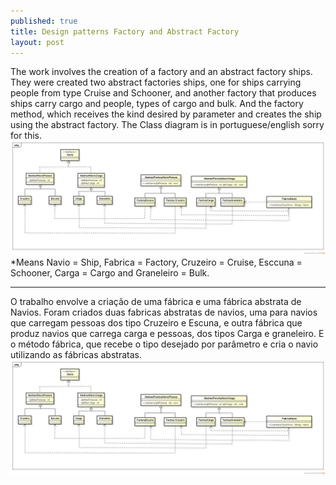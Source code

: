 ```yaml
---
published: true
title: Design patterns Factory and Abstract Factory
layout: post
---
```

The work involves the creation of a factory and an abstract factory ships. They were created two abstract factories ships, one for ships carrying people from type Cruise and Schooner, and another factory that produces ships carry cargo and people, types of cargo and bulk.  And the factory method, which receives the kind desired by parameter and creates the ship using the abstract factory. The Class diagram is in portuguese/english sorry for this. 
![](https://github.com/GrimaG/GrimaG.github.io/blob/master/FabricaNavios/ShipFactory.png?raw=true)
*Means Navio = Ship, Fabrica = Factory, Cruzeiro = Cruise, Esccuna = Schooner, Carga = Cargo and Graneleiro = Bulk.


________________________________________________________________________________

O trabalho envolve a criação de uma fábrica e uma fábrica abstrata de Navios. Foram criados duas fabricas abstratas de navios, uma para navios que carregam pessoas dos tipo Cruzeiro e Escuna, e outra fábrica que produz navios que carrega carga e pessoas, dos tipos Carga e graneleiro. E o método fábrica, que recebe o tipo desejado por parâmetro e cria o navio utilizando as fábricas abstratas.
![](https://github.com/GrimaG/GrimaG.github.io/blob/master/FabricaNavios/ShipFactory.png?raw=true)